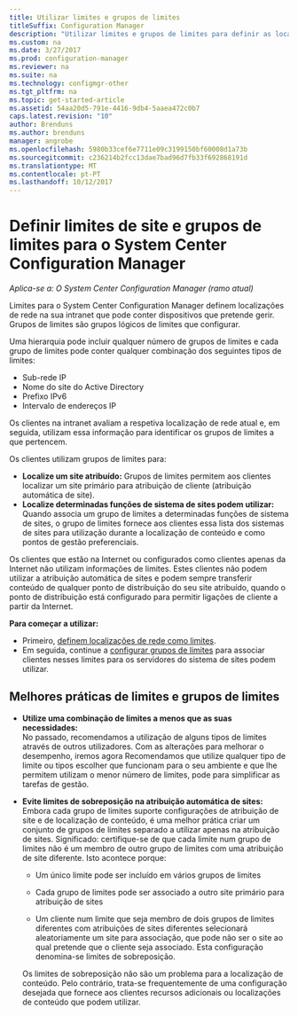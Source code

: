 ```yaml
---
title: Utilizar limites e grupos de limites
titleSuffix: Configuration Manager
description: "Utilizar limites e grupos de limites para definir as localizações de rede e sistemas de sites acessível para dispositivos que gere."
ms.custom: na
ms.date: 3/27/2017
ms.prod: configuration-manager
ms.reviewer: na
ms.suite: na
ms.technology: configmgr-other
ms.tgt_pltfrm: na
ms.topic: get-started-article
ms.assetid: 54aa20d5-791e-4416-9db4-5aaea472c0b7
caps.latest.revision: "10"
author: Brenduns
ms.author: brenduns
manager: angrobe
ms.openlocfilehash: 5980b33cef6e7711e09c3199150bf60008d1a73b
ms.sourcegitcommit: c236214b2fcc13dae7bad96d7fb33f692868191d
ms.translationtype: MT
ms.contentlocale: pt-PT
ms.lasthandoff: 10/12/2017
---
```

# <a name="define-site-boundaries-and-boundary-groups-for-system-center-configuration-manager"></a>Definir limites de site e grupos de limites para o System Center Configuration Manager

*Aplica-se a: O System Center Configuration Manager (ramo atual)*

Limites para o System Center Configuration Manager definem localizações de rede na sua intranet que pode conter dispositivos que pretende gerir. Grupos de limites são grupos lógicos de limites que configurar.

 Uma hierarquia pode incluir qualquer número de grupos de limites e cada grupo de limites pode conter qualquer combinação dos seguintes tipos de limites:  

-   Sub-rede IP  
-   Nome do site do Active Directory  
-   Prefixo IPv6  
-   Intervalo de endereços IP  

Os clientes na intranet avaliam a respetiva localização de rede atual e, em seguida, utilizam essa informação para identificar os grupos de limites a que pertencem.  

 Os clientes utilizam grupos de limites para:  
-   **Localize um site atribuído:** Grupos de limites permitem aos clientes localizar um site primário para atribuição de cliente (atribuição automática de site).  
-   **Localize determinadas funções de sistema de sites podem utilizar:** Quando associa um grupo de limites a determinadas funções de sistema de sites, o grupo de limites fornece aos clientes essa lista dos sistemas de sites para utilização durante a localização de conteúdo e como pontos de gestão preferenciais.  

Os clientes que estão na Internet ou configurados como clientes apenas da Internet não utilizam informações de limites. Estes clientes não podem utilizar a atribuição automática de sites e podem sempre transferir conteúdo de qualquer ponto de distribuição do seu site atribuído, quando o ponto de distribuição está configurado para permitir ligações de cliente a partir da Internet.  

**Para começar a utilizar:**
- Primeiro, [definem localizações de rede como limites](/sccm/core/servers/deploy/configure/boundaries).
- Em seguida, continue a [configurar grupos de limites](/sccm/core/servers/deploy/configure/boundary-groups) para associar clientes nesses limites para os servidores do sistema de sites podem utilizar.



##  <a name="BKMK_BoundaryBestPractices"></a>Melhores práticas de limites e grupos de limites  

-   **Utilize uma combinação de limites a menos que as suas necessidades:**  
   No passado, recomendamos a utilização de alguns tipos de limites através de outros utilizadores. Com as alterações para melhorar o desempenho, iremos agora Recomendamos que utilize qualquer tipo de limite ou tipos escolher que funcionam para o seu ambiente e que lhe permitem utilizam o menor número de limites, pode para simplificar as tarefas de gestão.      

-   **Evite limites de sobreposição na atribuição automática de sites:**  
     Embora cada grupo de limites suporte configurações de atribuição de site e de localização de conteúdo, é uma melhor prática criar um conjunto de grupos de limites separado a utilizar apenas na atribuição de sites. Significado: certifique-se de que cada limite num grupo de limites não é um membro de outro grupo de limites com uma atribuição de site diferente. Isto acontece porque:  

    -   Um único limite pode ser incluído em vários grupos de limites  

    -   Cada grupo de limites pode ser associado a outro site primário para atribuição de sites  

    -   Um cliente num limite que seja membro de dois grupos de limites diferentes com atribuições de sites diferentes selecionará aleatoriamente um site para associação, que pode não ser o site ao qual pretende que o cliente seja associado.  Esta configuração denomina-se limites de sobreposição.  

     Os limites de sobreposição não são um problema para a localização de conteúdo. Pelo contrário, trata-se frequentemente de uma configuração desejada que fornece aos clientes recursos adicionais ou localizações de conteúdo que podem utilizar.  
